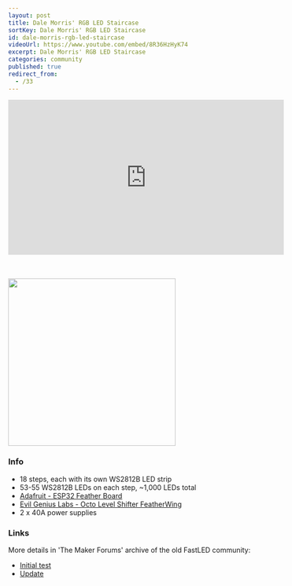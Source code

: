 ```yaml
---
layout: post
title: Dale Morris' RGB LED Staircase
sortKey: Dale Morris' RGB LED Staircase
id: dale-morris-rgb-led-staircase
videoUrl: https://www.youtube.com/embed/8R36HzHyK74
excerpt: Dale Morris' RGB LED Staircase
categories: community
published: true
redirect_from:
  - /33
---
```


<div class="embed-responsive embed-responsive-16by9">
  <iframe class="embed-responsive-item" width="560" height="315" src="https://www.youtube.com/embed/P2HpgP1DUhQ" frameborder="0"></iframe>
</div>
<br />
<br />

<a target="_blank" href="https://discourseuploadspace.sfo2.cdn.digitaloceanspaces.com/original/3X/7/8/780405f882712d987299682db54f9aea262c63e8.jpeg"><img src="https://discourseuploadspace.sfo2.cdn.digitaloceanspaces.com/original/3X/7/8/780405f882712d987299682db54f9aea262c63e8.jpeg" style="width:340px" class="img-responsive" /></a>

### Info

* 18 steps, each with its own WS2812B LED strip
* 53-55 WS2812B LEDs on each step, ~1,000 LEDs total
* [Adafruit - ESP32 Feather Board](https://www.adafruit.com/product/3405)
* [Evil Genius Labs - Octo Level Shifter FeatherWing](https://www.evilgeniuslabs.org/level-shifter-featherwing)
* 2 x 40A power supplies

### Links

More details in 'The Maker Forums' archive of the old FastLED community:

* [Initial test](https://forum.makerforums.info/t/initial-testing-of-led-stairs-at-work-just-for-fun/66030)
* [Update](https://forum.makerforums.info/t/an-update-to-the-stairs-at-work/66031)
